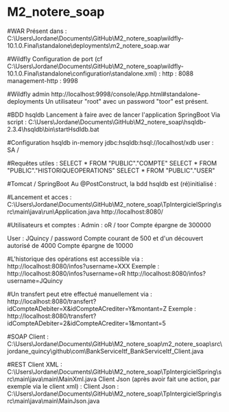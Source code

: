 # M2_notere_soap


#WAR
Présent dans :
C:\Users\Jordane\Documents\GitHub\M2_notere_soap\wildfly-10.1.0.Final\standalone\deployments\m2_notere_soap.war

#Wildfly
Configuration de port (cf C:\Users\Jordane\Documents\GitHub\M2_notere_soap\wildfly-10.1.0.Final\standalone\configuration\standalone.xml) :
http : 8088
management-http : 9998

#Wildfly admin
http://localhost:9998/console/App.html#standalone-deployments
Un utilisateur "root" avec un password "toor" est présent.


#BDD hsqldb
Lancement à faire avec de lancer l'application SpringBoot
Via script :
C:\Users\Jordane\Documents\GitHub\M2_notere_soap\hsqldb-2.3.4\hsqldb\bin\startHsdldb.bat

#Configuration hsqldb in-memory
jdbc:hsqldb:hsql://localhost/xdb
user : SA / 

#Requêtes utiles :
SELECT * FROM "PUBLIC"."COMPTE"
SELECT * FROM "PUBLIC"."HISTORIQUEOPERATIONS"
SELECT * FROM "PUBLIC"."USER"

#Tomcat / SpringBoot
Au @PostConstruct, la bdd hsqldb est (ré)initialisé :

#Lancement et acces :
C:\Users\Jordane\Documents\GitHub\M2_notere_soap\TpIntergicielSpring\src\main\java\run\Application.java
http://localhost:8080/

#Utilisateurs et comptes :
Admin : oR / toor
Compte épargne de 300000

User : JQuincy / password
Compte courant de 500 et d'un découvert autorisé de 4000
Compte épargne de 10000

#L'historique des opérations est accessible via :
http://localhost:8080/infos?username=XXX
Exemple :
http://localhost:8080/infos?username=oR
http://localhost:8080/infos?username=JQuincy

#Un transfert peut etre effectué manuellement via :
http://localhost:8080/transfert?idCompteADebiter=X&idCompteACrediter=Y&montant=Z
Exemple :
http://localhost:8080/transfert?idCompteADebiter=2&idCompteACrediter=1&montant=5

#SOAP
Client :
C:\Users\Jordane\Documents\GitHub\M2_notere_soap\m2_notere_soap\src\jordane_quincy\github\com\BankServiceItf_BankServiceItf_Client.java

#REST
Client XML :
C:\Users\Jordane\Documents\GitHub\M2_notere_soap\TpIntergicielSpring\src\main\java\main\MainXml.java
Client Json (après avoir fait une action, par exemple via le client xml) :
Client Json :
C:\Users\Jordane\Documents\GitHub\M2_notere_soap\TpIntergicielSpring\src\main\java\main\MainJson.java

